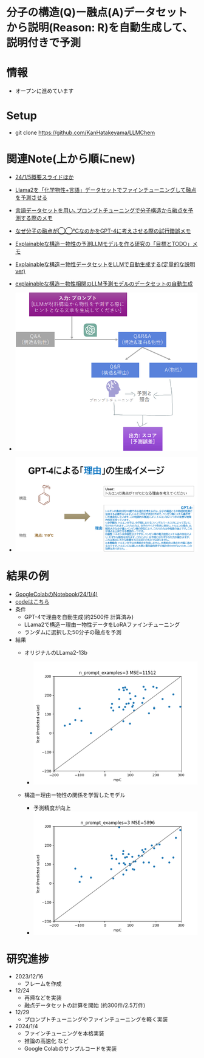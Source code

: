 # 分子の構造(Q)ー融点(A)データセットから説明(Reason: R)を自動生成して､説明付きで予測

# 情報
- オープンに進めています

# Setup
- git clone https://github.com/KanHatakeyama/LLMChem

# 関連Note(上から順にnew)
- [24/1/5概要スライドほか](https://www.docswell.com/s/KanHatakeyama/KGXYQL-2024-01-05-135948?utm_source=twitter&utm_medium=social&utm_campaign=singlepage)
- [Llama2を「化学物性+言語」データセットでファインチューニングして融点を予測させる](https://note.com/kan_hatakeyama/n/n74c8b2b3b4e7?sub_rt=share_pb )
- [言語データセットを用い､プロンプトチューニングで分子構造から融点を予測する際のメモ](https://note.com/kan_hatakeyama/n/n43ddd541bdc6)
- [なぜ分子の融点が◯◯℃なのかをGPT-4に考えさせる際の試行錯誤メモ ](https://note.com/kan_hatakeyama/n/n84c84da8f551)
- [Explainableな構造ー物性の予測LLMモデルを作る研究の「目標とTODO」メモ](https://note.com/kan_hatakeyama/n/n56afe0df282a)
- [Explainableな構造ー物性データセットをLLMで自動生成する(定量的な説明ver) ](https://note.com/kan_hatakeyama/n/ndcdeaed60f48)
- [explainableな構造ー物性相関のLLM予測モデルのデータセットの自動生成 ](https://note.com/kan_hatakeyama/n/n8e5506240630)

- ![](contents/scheme.png)
- ![](contents/reason.png)

# 結果の例
- [GoogleColabのNotebook(24/1/4)](https://drive.google.com/file/d/1Hn61xplqK2zDxMQ_yp1qPt2kpBwO8a8T/view?usp=sharing)
- [codeはこちら](https://github.com/KanHatakeyama/LLMChem/tree/20231216pub)
- 条件
  - GPT-4で理由を自動生成(約2500件 計算済み)
  - LLama2で構造ー理由ー物性データをLoRAファインチューニング
  - ランダムに選択した50分子の融点を予測
- 結果
  - オリジナルのLLama2-13b
    - ![](results/model=13_20240104_085244_train=False.png)

  - 構造ー理由ー物性の関係を学習したモデル 
    - 予測精度が向上
    - ![](results/model=13_20240104_103546_train=True.png)

# 研究進捗
- 2023/12/16
  - フレームを作成
- 12/24
  - 再帰などを実装
  - 融点データセットの計算を開始 (約300件/2.5万件)
- 12/29
  - プロンプトチューニングやファインチューニングを軽く実装
- 2024/1/4
  - ファインチューニングを本格実装
  - 推論の高速化 など
  - Google Colabのサンプルコードを実装